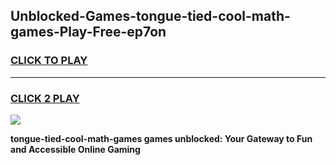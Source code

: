 
## Unblocked-Games-tongue-tied-cool-math-games-Play-Free-ep7on
<h3>
<a href="https://premium76.site?title=tongue-tied-cool-math-games&ref=22A">CLICK TO PLAY</a></h3>
<hr>

<h3>
<a href="https://premium76.site?title=tongue-tied-cool-math-games&ref=22A">CLICK 2 PLAY</a>
  
</h3>

<a href="https://premium76.site?title=tongue-tied-cool-math-games&ref=22A"><img src="https://clearcache.store/games.png"></a>


**tongue-tied-cool-math-games games unblocked: Your Gateway to Fun and Accessible Online Gaming**
